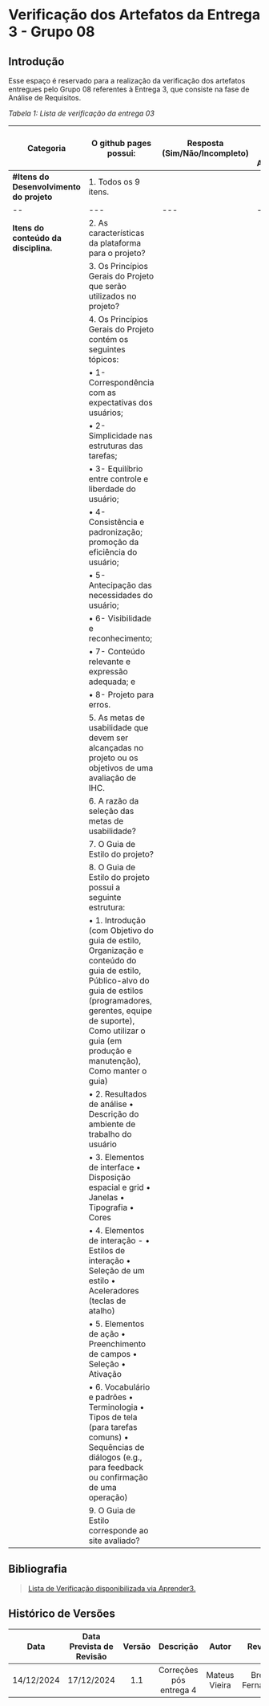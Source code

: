 # Verificação dos Artefatos da Entrega 3 - Grupo 08

## Introdução

Esse espaço é reservado para a realização da verificação dos artefatos entregues pelo Grupo 08 referentes à Entrega 3, que consiste na fase de Análise de Requisitos.

_Tabela 1: Lista de verificação da entrega 03_

| **Categoria**                            | **O github pages possui:**                                                                                                                                                                                                                    | **Resposta** (Sim/Não/Incompleto) | **Versão, Data e Hora da Avaliação** | **Observações** |
| ---------------------------------------- | --------------------------------------------------------------------------------------------------------------------------------------------------------------------------------------------------------------------------------------------- | --------------------------------- | ------------------------------------ | --------------- |
| **#Itens do Desenvolvimento do projeto** | 1. Todos os 9 itens.                                                                                                                                                                                                                          |                                   |                                      |                 |
| --                                       | ---                                                                                                                                                                                                                                           | ---                               | --- -                                | ---             |
| **Itens do conteúdo da disciplina.**     | 2. As características da plataforma para o projeto?                                                                                                                                                                                           |                                   |                                      |                 |
|                                          | 3. Os Princípios Gerais do Projeto que serão utilizados no projeto?                                                                                                                                                                           |                                   |                                      |                 |
|                                          | 4. Os Princípios Gerais do Projeto contém os seguintes tópicos:                                                                                                                                                                               |                                   |                                      |                 |
|                                          | • 1- Correspondência com as expectativas dos usuários;                                                                                                                                                                                        |                                   |                                      |                 |
|                                          | • 2- Simplicidade nas estruturas das tarefas;                                                                                                                                                                                                 |                                   |                                      |                 |
|                                          | • 3- Equilíbrio entre controle e liberdade do usuário;                                                                                                                                                                                        |                                   |                                      |                 |
|                                          | • 4- Consistência e padronização; promoção da eficiência do usuário;                                                                                                                                                                          |                                   |                                      |                 |
|                                          | • 5- Antecipação das necessidades do usuário;                                                                                                                                                                                                 |                                   |                                      |                 |
|                                          | • 6- Visibilidade e reconhecimento;                                                                                                                                                                                                           |                                   |                                      |                 |
|                                          | • 7- Conteúdo relevante e expressão adequada; e                                                                                                                                                                                               |                                   |                                      |                 |
|                                          | • 8- Projeto para erros.                                                                                                                                                                                                                      |                                   |                                      |                 |
|                                          | 5. As metas de usabilidade que devem ser alcançadas no projeto ou os objetivos de uma avaliação de IHC.                                                                                                                                       |                                   |                                      |                 |
|                                          | 6. A razão da seleção das metas de usabilidade?                                                                                                                                                                                               |                                   |                                      |                 |
|                                          | 7. O Guia de Estilo do projeto?                                                                                                                                                                                                               |                                   |                                      |                 |
|                                          | 8. O Guia de Estilo do projeto possui a seguinte estrutura:                                                                                                                                                                                   |                                   |                                      |                 |
|                                          | • 1. Introdução (com Objetivo do guia de estilo, Organização e conteúdo do guia de estilo, Público-alvo do guia de estilos (programadores, gerentes, equipe de suporte), Como utilizar o guia (em produção e manutenção), Como manter o guia) |                                   |                                      |                 |
|                                          | • 2. Resultados de análise • Descrição do ambiente de trabalho do usuário                                                                                                                                                                     |                                   |                                      |                 |
|                                          | • 3. Elementos de interface • Disposição espacial e grid • Janelas • Tipografia • Cores                                                                                                                                                       |                                   |                                      |                 |
|                                          | • 4. Elementos de interação - • Estilos de interação • Seleção de um estilo • Aceleradores (teclas de atalho)                                                                                                                                 |                                   |                                      |                 |
|                                          | • 5. Elementos de ação • Preenchimento de campos • Seleção • Ativação                                                                                                                                                                         |                                   |                                      |                 |
|                                          | • 6. Vocabulário e padrões • Terminologia • Tipos de tela (para tarefas comuns) • Sequências de diálogos (e.g., para feedback ou confirmação de uma operação)                                                                                 |                                   |                                      |                 |
|                                          | 9. O Guia de Estilo corresponde ao site avaliado?                                                                                                                                                                                             |                                   |                                      |                 |

## Bibliografia

> [Lista de Verificação disponibilizada via Aprender3.](https://aprender3.unb.br/pluginfile.php/2972625/mod_resource/content/58/Plano_de_Ensino%20FIHC%20022024%20Turma%2001%20v2.pdf)

## Histórico de Versões

|    Data    | Data Prevista de Revisão | Versão |        Descrição        |     Autor     |     Revisor     |
| :--------: | :----------------------: | :----: | :---------------------: | :-----------: | :-------------: |
| 14/12/2024 |        17/12/2024        |  1.1   | Correções pós entrega 4 | Mateus Vieira | Breno Fernandes |
